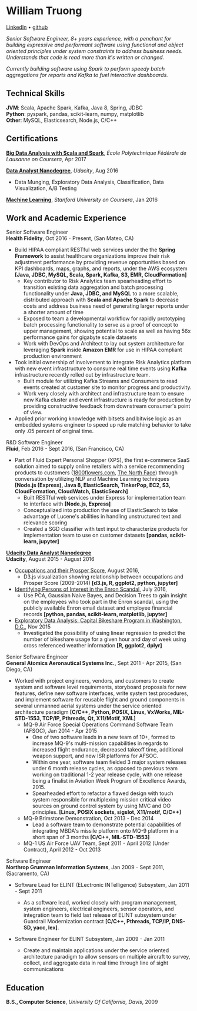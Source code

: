 William Truong
================

[LinkedIn](https://www.linkedin.com/in/william-truong-b1672910) • [github](https://github.com/wllmtrng)

*Senior Software Engineer, 8+ years experience, with a penchant for building expressive
and performant software using functional and object oriented principles under
system constraints to address business needs. Understands that code is read more than it's
written or changed.*

*Currently building software using Spark to perform speedy batch aggregations for reports
and Kafka to fuel interactive dashboards.*

Technical Skills
-----------------
**JVM**: Scala, Apache Spark, Kafka, Java 8, Spring, JDBC   
**Python**: pyspark, pandas, scikit-learn, numpy, matplotlib  
**Other**: MySQL, Elasticsearch, Node.js, C/C++  

Certifications
---------
**[Big Data Analysis with Scala and Spark](https://www.coursera.org/account/accomplishments/verify/QUN9C3NZAV75)**, *École
Polytechnique Fédérale de Lausanne on Coursera*, Apr 2017

**[Data Analyst Nanodegree](https://github.com/wllmtrng/udacity_data_analyst_nanodegree)**, *Udacity*, Aug 2016

  - Data Munging, Exploratory Data Analysis, Classification, Data Visualization, A/B Testing

**[Machine Learning](https://www.coursera.org/account/accomplishments/records/9TD6VCPP7TAC)**, *Stanford University on Coursera*, Jan 2016

Work and Academic Experience
---------------

Senior Software Engineer  
**Health Fidelity**, Oct 2016 - Present, (San Mateo, CA)

* Build HIPAA compliant RESTful web services under the the **Spring Framework** to assist healthcare
organizations improve their risk adjustment performance by providing revenue opportunities based on KPI
dashboards, maps, graphs, and reports, under the AWS ecosystem **[Java, JDBC, MySQL, Scala, Spark, Kafka, S3, EMR, CloudFormation]**
    - Key contributor to Risk Analytics team spearheading effort to transition existing data aggregation and batch
    processing functionality under **Java, JDBC, and MySQL** to a more scalable, distributed approach with
    **Scala and Apache Spark** to decrease costs and address business need of generating larger reports under a
    shorter amount of time
    - Exposed to team a developmental workflow for rapidly prototyping batch processing functionality to serve as a proof
    of concept to upper management, showing potential to scale as well as having 56x performance gains for gigabyte scale
    datasets
    - Work with DevOps and Architect to lay out system architecture for leveraging **Spark** inside **Amazon EMR** for use in
    HIPAA compliant production environment
* Took initial ownership of involvement to integrate Risk Analytics platform with new event infrastructure to consume real
time events using **Kafka** infrastructure recently rolled out by infrastructure team.
    - Built module for utilizing Kafka Streams and Consumers to read events created at customer site to monitor
    progress and productivity.
    - Work very closely with architect and infrastructure team to ensure new Kafka cluster and event infrastructure is ready
    for production by providing constructive feedback from downstream consumer's point of view.
* Applied prior working knowledge with bitsets and bitwise logic as an embedded systems engineer to speed up
  rule matching behavior to take only .05 percent of original time.

R&D Software Engineer  
**Fluid**, Feb 2016 - Sept 2016, (San Francisco, CA)

* Part of Fluid Expert Personal Shopper (XPS), the first e-commerce SaaS solution aimed to supply online
retailers with a service recommending products to customers ([1800flowers.com](https://www.1800flowers.com/gwyn-1800flowers), [The North Face](http://www.thenorthface.com/xps)) through conversation by utilizing NLP
and Machine Learning techniques **[Node.js (Express), Java 8, ElasticSearch, TinkerPop, EC2, S3, CloudFormation, CloudWatch, ElasticSearch]**
    - Built RESTful web services under Express for implementation team to interface with **[Node.js, Express]**
    - Conceptualized into production the use of ElasticSearch to take advantage of Lucene's abilities in handling unstructured
    text and relevance scoring
    - Created a SGD classifier with text input to characterize products for implementation team to use on customer datasets **[pandas, scikit-learn, jupyter]**

**[Udacity Data Analyst Nanodegree](https://github.com/wllmtrng/udacity_data_analyst_nanodegree)**  
**Udacity**, August 2015 - August 2016

* [Occupations and their Prosper Score](http://bl.ocks.org/wllmtrng/raw/ff72bf455078448e5e40ece3bff15354/), August 2016,
    - D3.js visualization showing relationship between occupations and Prosper Score (2009-2014) **[d3.js, R, ggplot2,
    python, jupyter]**
* [Identifying Persons of Interest in the Enron Scandal](https://github.com/wllmtrng/udacity_data_analyst_nanodegree/tree/master/P5%20sklearn%20ML), July 2016,
    - Use PCA, Gaussian Naive Bayes, and Decision Trees to gain insight on the employees who
    took part in the Enron scandal, using the publicly available Enron email dataset
    and employee financial records **[python, pandas, scikit-learn, matplotlib, jupyter]**
* [Exploratory Data Analysis: Capital Bikeshare Program in Washington, D.C.](http://tinyurl.com/z23vm4l), Nov 2015
    - Investigated the possibility of using linear regression to predict the number
    of bikeshare usage for a given hour and day of week using cross referenced
    weather information **[R, ggplot2, dplyr]**

Senior Software Engineer  
**General Atomics Aeronautical Systems Inc.**, Sept 2011 - Apr 2015, (San Diego, CA)

* Worked with project engineers, vendors, and customers to create system and software level requirements, storyboard proposals for new features, define new software interfaces, write system test procedures, and implement software for reusable flight
and ground components in several unmanned aerial systems under the service oriented architecture paradigm **[C/C++, Python, POSIX, Linux, VxWorks, MIL-STD-1553, TCP/IP, Pthreads, Qt, X11/Motif, XML]**
    - MQ-9 Air Force Special Operations Command Software Team (AFSOC), Jan 2014 - Apr 2015
        - One of two software leads in a new team of 10+, formed to increase
        MQ-9's multi-mission capabilities in regards to increased flight
        endurance, decreased takeoff time, additional weapon support,
        and new ISR platforms for AFSOC.
        - Within one year, software team fielded 3 major system releases under
        6 month release cycles, as opposed to previous team working on
        traditional 1-2 year release cycle, with one release being a finalist in Aviation Week Program
        of Excellence Awards, 2015.
        - Spearheaded effort to refactor a flawed design with touch system responsible for multiplexing mission
        critical video sources on ground control system by using MVC and OO principles.
        **[Linux, POSIX sockets, sigslot, X11/motif, C/C++]**
    - MQ-9 Brimstone Demonstration, Oct 2013 - Dec 2014
        -  Lead a software team to demonstrate potential capabilities of
           integrating MBDA's missile platform onto MQ-9 platform in a short
           span of 3 months **[C/C++, MIL-STD-1553]**
    - MQ-1 US Air Force UAV Team, Sept 2011 - April 2012 (Under Contract), April 2012 - Oct 2013

Software Engineer  
**Northrop Grumman Information Systems**, Jan 2009 - Sept 2011, (Sacramento, CA)

* Software Lead for ELINT (ELectronic INTelligence) Subsystem, Jan 2011 - Sept 2011
    - As a software lead, worked closely with program management,
    system engineers, electrical engineers, sensor operators, and integration
    team to field last release of ELINT subsystem under
    Guardrail Modernization contract **[C/C++, Pthreads, TCP/IP, DNS-SD, yacc, lex]**.

* Software Engineer for ELINT Subsystem, Jan 2009 - Jan 2011
    - Create and maintain applications under the service oriented architecture
    paradigm to allow sensors on multiple aircraft to survey, collect, and aggregate data
    in real time through line of sight communications

Education
-----------
**B.S., Computer Science**, *University Of California, Davis*, 2009
